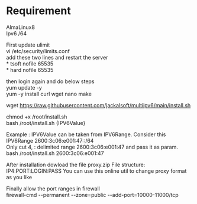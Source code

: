 # Requirement

AlmaLinux8<br>
Ipv6 /64

First update ulimit<br>
vi /etc/security/limits.conf<br>
add these two lines and restart the server<br>
  \*  tsoft  nofile  65535<br>
  \*  hard  nofile  65535

then login again and do below steps
<br>
yum update -y<br>
yum -y install curl wget nano make<br>

wget https://raw.githubusercontent.com/jackalsoft/multiipv6/main/install.sh

chmod +x /root/install.sh<br>
bash /root/install.sh {IPV6Value}

Example :
IPV6Value can be taken from IPV6Range.
Consider this IPV6Range 2600:3c06:e001:47::/64<br>
Only cut 4, : delimited range 2600:3c06:e001:47 and pass it as param. <br>
bash /root/install.sh 2600:3c06:e001:47<br>

After installation dowload the file proxy.zip
File structure: IP4:PORT:LOGIN:PASS
You can use this online util to change proxy format as you like


Finally allow the port ranges in firewall<br>
firewall-cmd --permanent --zone=public --add-port=10000-11000/tcp
